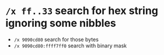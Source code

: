 #  `/x ff..33` search for hex string ignoring some nibbles

- `/x 9090cd80` search for those bytes
- `/x 9090cd80:ffff7ff0` search with binary mask